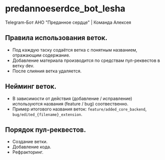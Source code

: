 # predannoeserdce_bot_lesha
Telegram-Бот АНО "Преданное сердце" | Команда Алексея
## Правила использования веток.
* Под каждую таску содаётся ветка с понятным названием, отражающим содержание.
* Добавление материала производится по средствам пул-реквестов в ветку dev.
* После слияния ветка удаляется.
## Нейминг веток.
* В зависимости от действия (добавление / исправление) используются названия (feature / bug) соотвественно.
* Пример итогового названия веток: `feature/added_core_backend`, `bug/edited_{filename}_extension`.
## Порядок пул-реквестов.
* Создание ветки.
* Добавление кода.
* Рефракторинг.
